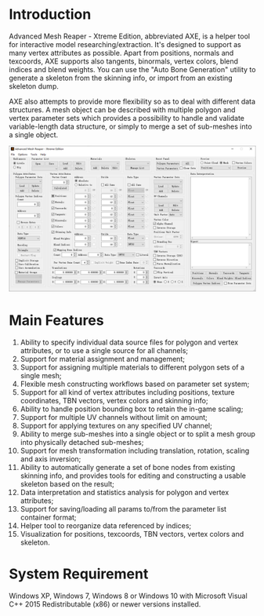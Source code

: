 # Introduction
Advanced Mesh Reaper - Xtreme Edition, abbreviated AXE, is a helper tool for interactive model researching/extraction. It's designed to support as many vertex attributes as possible. Apart from positions, normals and texcoords, AXE supports also tangents, binormals, vertex colors, blend indices and blend weights. You can use the "Auto Bone Generation" utility to generate a skeleton from the skinning info, or import from an existing skeleton dump.

AXE also attempts to provide more flexibility so as to deal with different data structures. A mesh object can be described with multiple polygon and vertex parameter sets which provides a possibility to handle and validate variable-length data structure, or simply to merge a set of sub-meshes into a single object.

![](MainUI_latestV.png)

# Main Features
1. Ability to specify individual data source files for polygon and vertex attributes, or to use a single source for all channels;
2. Support for material assignment and management;
3. Support for assigning multiple materials to different polygon sets of a single mesh;
4. Flexible mesh constructing workflows based on parameter set system;
5. Support for all kind of vertex attributes including positions, texture coordinates, TBN vectors, vertex colors and skinning info;
6. Ability to handle position bounding box to retain the in-game scaling;
7. Support for multiple UV channels without limit on amount;
8. Support for applying textures on any specified UV channel;
9. Ability to merge sub-meshes into a single object or to split a mesh group into physically detached sub-meshes;
10. Support for mesh transformation including translation, rotation, scaling and axis inversion;
11. Ability to automatically generate a set of bone nodes from existing skinning info, and provides tools for editing and constructing a usable skeleton based on the result;
12. Data interpretation and statistics analysis for polygon and vertex attributes;
13. Support for saving/loading all params to/from the parameter list container format;
14. Helper tool to reorganize data referenced by indices;
15. Visualization for positions, texcoords, TBN vectors, vertex colors and skeleton.

# System Requirement
Windows XP, Windows 7, Windows 8 or Windows 10 with Microsoft Visual C++ 2015 Redistributable (x86) or
newer versions installed.
